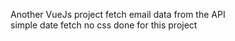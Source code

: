  Another VueJs project
 fetch email data from the API      
 simple date fetch  no css done for this project                               

